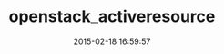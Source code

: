 ---
layout: post
title:  "openstack_activeresource"
repo:   "Unidata-SpA/openstack_activeresource"
date:   2015-02-18 16:59:57
gemurl: https://github.com/Unidata-SpA/openstack_activeresource
---